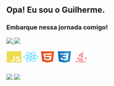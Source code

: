 ## Opa! Eu sou o Guilherme.

### Embarque nessa jornada comigo!

<div>

<a href="https://github.com/ribsgui">
<img height="150em" src="https://github-readme-stats.vercel.app/api?username=ribsgui&show_icons=true&theme=tokyonight"/>
<img height="150em" src="https://github-readme-stats.vercel.app/api/top-langs/?username=ribsgui&hide_progress=true&theme=tokyonight"/>

</div>

<div style="display: inline-block"><br>
<img align="center" alt="ribsgui-Js" height="30" width="40" src="https://raw.githubusercontent.com/devicons/devicon/master/icons/javascript/javascript-plain.svg">
<img align="center" alt="ribsgui-Js" height="30" width="40" src="https://raw.githubusercontent.com/devicons/devicon/master/icons/react/react-original.svg">
<img align="center" alt="ribsgui-Js" height="30" width="40" src="https://raw.githubusercontent.com/devicons/devicon/master/icons/html5/html5-original.svg">
<img align="center" alt="ribsgui-Js" height="30" width="40" src="https://raw.githubusercontent.com/devicons/devicon/master/icons/css3/css3-original.svg">
<img align="center" alt="ribsgui-Js" height="30" width="40" src="https://raw.githubusercontent.com/devicons/devicon/master/icons/java/java-plain.svg">
</div>

##

<div>
<a href="mailto:grda.guilherme@gmail.com" targer="_blank"><img src="https://img.shields.io/badge/Gmail-D14836?style=for-the-badge&logo=gmail&logoColor=white" target="_blank"></a>
<a href="https://www.linkedin.com/in/ribsgui/" targer="_blank"><img src="https://img.shields.io/badge/LinkedIn-0077B5?style=for-the-badge&logo=linkedin&logoColor=white" target="_blank"></a>
</div>
